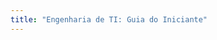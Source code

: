 ```yaml
---
title: "Engenharia de TI: Guia do Iniciante"
---
```


<!-- Bem-vindo ao curso "Engenharia de Software Descomplicada: Guia do Iniciante"! Este curso foi cuidadosamente projetado para ajudar você a dar os primeiros passos na emocionante jornada da engenharia de software.

Você está prestes a embarcar em uma jornada de aprendizado onde vamos desvendar os conceitos fundamentais da engenharia de software de uma forma simples e acessível. Não importa se você é completamente novo nesse mundo ou se já possui algum conhecimento básico, este curso foi projetado para atender às suas necessidades.

Durante o curso, você aprenderá sobre os princípios essenciais da engenharia de software, desde o processo de desenvolvimento de software até as metodologias mais utilizadas na indústria. Vamos explorar temas como análise de requisitos, design de software, programação orientada a objetos, controle de versão, testes de software e muito mais.

Além disso, você terá a oportunidade de colocar em prática o que aprendeu através de projetos práticos e exercícios desafiadores. Nossa abordagem prática garantirá que você adquira habilidades reais e esteja pronto para enfrentar os desafios do mundo real da engenharia de software.

Ao final do curso, você estará equipado com os conhecimentos e habilidades necessários para iniciar sua jornada profissional na área de engenharia de software. Este é apenas o começo, e estamos ansiosos para acompanhar o seu crescimento e sucesso ao longo do caminho.

Prepare-se para uma experiência empolgante e enriquecedora enquanto exploramos juntos o fascinante mundo da Engenharia de Software Descomplicada! -->